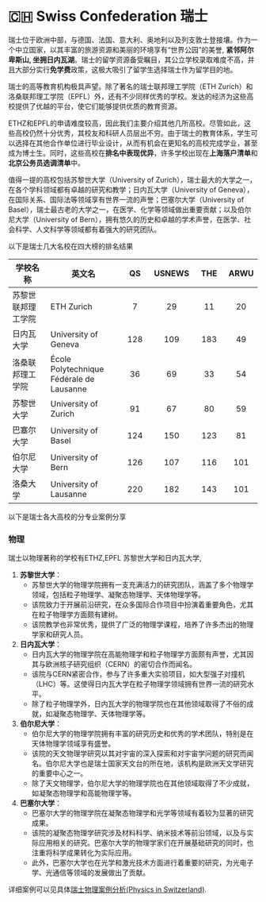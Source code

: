 # 🇨🇭 Swiss Confederation 瑞士

瑞士位于欧洲中部，与德国、法国、意大利、奥地利以及列支敦士登接壤。作为一个中立国家，以其丰富的旅游资源和美丽的环境享有“世界公园”的美誉, **紧邻阿尔卑斯山, 坐拥日内瓦湖**。瑞士的留学资源备受瞩目，其公立学校录取难度不高，并且大部分实行**免学费**政策，这极大吸引了留学生选择瑞士作为留学目的地。

瑞士的高等教育机构极具声望。除了著名的瑞士联邦理工学院（ETH Zurich）和洛桑联邦理工学院（EPFL）外，还有不少同样优秀的学校。发达的经济为这些高校提供了优越的平台，使它们能够提供优质的教育资源。

ETHZ和EPFL的申请难度较高，因此我们主要介绍其他几所高校。尽管如此，这些高校仍然十分优秀，其校友和科研人员层出不穷。由于瑞士的教育体系，学生可以选择在其他合作单位进行毕业设计，从而有机会在更知名的高校完成学业，甚至成为博士生。同时，这些高校在**排名中表现优异**，许多学校出现在**上海落户清单**和**北京公务员选调清单**中。

值得一提的高校包括苏黎世大学（University of Zurich），瑞士最大的大学之一，在各个学科领域都有卓越的研究和教学；日内瓦大学（University of Geneva），在国际关系、国际法等领域享有世界一流的声誉；巴塞尔大学（University of Basel），瑞士最古老的大学之一，在医学、化学等领域做出重要贡献；以及伯尔尼大学（University of Bern），拥有悠久的历史和卓越的学术声誉，在医学、社会科学、人文科学等领域都有着强大的研究团队。



以下是瑞士几大名校在四大榜的排名结果

<table><thead><tr><th width="195">学校名称</th><th width="207">英文名</th><th width="80" align="center">QS</th><th width="77" align="center">USNEWS</th><th width="90" align="center">THE</th><th align="center">ARWU</th></tr></thead><tbody><tr><td>苏黎世联邦理工学院</td><td>ETH Zurich</td><td align="center">7</td><td align="center">29</td><td align="center">11</td><td align="center">20</td></tr><tr><td>日内瓦大学</td><td>University of Geneva</td><td align="center">128</td><td align="center">109</td><td align="center">183</td><td align="center">49</td></tr><tr><td>洛桑联邦理工学院</td><td>École Polytechnique Fédérale de Lausanne</td><td align="center">36</td><td align="center">69</td><td align="center">33</td><td align="center">54</td></tr><tr><td>苏黎世大学</td><td>University of Zurich</td><td align="center">91</td><td align="center">67</td><td align="center">80</td><td align="center">59</td></tr><tr><td>巴塞尔大学</td><td>University of Basel</td><td align="center">124</td><td align="center">150</td><td align="center">123</td><td align="center">81</td></tr><tr><td>伯尔尼大学</td><td>University of Bern</td><td align="center">126</td><td align="center">107</td><td align="center">116</td><td align="center">101</td></tr><tr><td>洛桑大学</td><td>University of Lausanne</td><td align="center">220</td><td align="center">182</td><td align="center">143</td><td align="center">101</td></tr></tbody></table>



以下是瑞士各大高校的分专业案例分享

### 物理

瑞士以物理著称的学校有ETHZ,EPFL 苏黎世大学和日内瓦大学,

1. **苏黎世大学**：
   * 苏黎世大学的物理学院拥有一支充满活力的研究团队，涵盖了多个物理学领域，包括粒子物理学、凝聚态物理学、天体物理学等。
   * 该院致力于开展前沿研究，在众多国际合作项目中扮演着重要角色，尤其在粒子物理学方面颇有建树。
   * 该院教学也非常优秀，提供了广泛的物理学课程，培养了许多杰出的物理学家和研究人员。
2. **日内瓦大学**：
   * 日内瓦大学的物理学院在高能物理学和粒子物理学方面颇有声誉，尤其因其与欧洲核子研究组织（CERN）的密切合作而闻名。
   * 该院与CERN紧密合作，参与了许多重大实验项目，如大型强子对撞机（LHC）等。这使得日内瓦大学在粒子物理学领域拥有世界一流的研究水平。
   * 除了粒子物理学外，日内瓦大学的物理学院也在其他领域取得了不俗的成就，如凝聚态物理学、天体物理学等。
3. **伯尔尼大学**：
   * 伯尔尼大学的物理学院拥有丰富的研究历史和优秀的学术团队，特别是在天体物理学领域享有盛誉。
   * 该院的天文物理学研究以其对宇宙的深入探索和对宇宙学问题的研究而闻名。伯尔尼大学也是瑞士国家天文台的所在地，该机构是欧洲天文学研究的重要中心之一。
   * 除了天文物理学，伯尔尼大学的物理学院也在其他领域取得了不少成就，如凝聚态物理学和高能物理学等。
4. **巴塞尔大学**：
   * 巴塞尔大学的物理学院在凝聚态物理学和光学等领域有着较为显著的研究成果。
   * 该院的凝聚态物理学研究涉及材料科学、纳米技术等前沿领域，以及与实际应用相关的研究。巴塞尔大学的物理学家们在开展基础研究的同时，也注重将科学成果转化为实际应用。
   * 此外，巴塞尔大学也在光学和激光技术方面进行着重要的研究，为光电子学、光通信等领域的发展做出了贡献。

详细案例可以见具体[瑞士物理案例分析(Physics in Switzerland)](physics-and-astronomy-switzerland.md).

